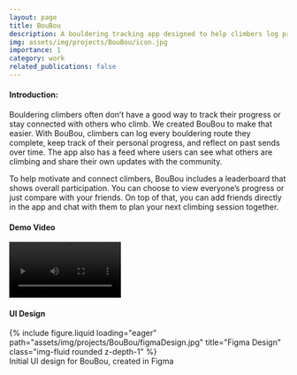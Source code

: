 ```yaml
---
layout: page
title: BouBou
description: A bouldering tracking app designed to help climbers log problems, monitor progress, and reflect on their climbing journey.
img: assets/img/projects/BouBou/icon.jpg
importance: 1
category: work
related_publications: false
---
```


#### Introduction:
Bouldering climbers often don’t have a good way to track their progress or stay connected with others who climb.
We created BouBou to make that easier. With BouBou, climbers can log every bouldering route they complete, keep track of their personal progress, and reflect on past sends over time. The app also has a feed where users can see what others are climbing and share their own updates with the community.

To help motivate and connect climbers, BouBou includes a leaderboard that shows overall participation. You can choose to view everyone’s progress or just compare with your friends. On top of that, you can add friends directly in the app and chat with them to plan your next climbing session together.
<br>

#### Demo Video
<video controls width="40%">
  <source src="/assets/video/BouBou.mp4" type="video/mp4">
</video>
<br>

#### UI Design
<div class="row">
    <div class="col-sm mt-3 mt-md-0">
        {% include figure.liquid loading="eager" path="assets/img/projects/BouBou/figmaDesign.jpg" title="Figma Design" class="img-fluid rounded z-depth-1" %}
    </div>
</div>
<div class="caption">
    Initial UI design for BouBou, created in Figma
</div>

<br>
<br>
<br>
